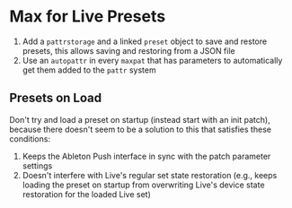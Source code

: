 # Max for Live Presets

1. Add a `pattrstorage` and a linked `preset` object to save and restore presets, this allows saving and restoring from a JSON file
2. Use an `autopattr` in every `maxpat` that has parameters to automatically get them added to the `pattr` system

## Presets on Load

Don't try and load a preset on startup (instead start with an init patch), because there doesn't seem to be a solution to this that satisfies these conditions:

1. Keeps the Ableton Push interface in sync with the patch parameter settings
2. Doesn't interfere with Live's regular set state restoration (e.g., keeps loading the preset on startup from overwriting Live's device state restoration for the loaded Live set)
